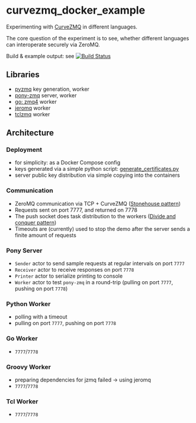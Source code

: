 # curvezmq_docker_example

Experimenting with [CurveZMQ](http://curvezmq.org) in different languages.

The core question of the experiment is to see, whether different languages can interoperate securely via ZeroMQ.

Build & example output: see [![Build Status](https://travis-ci.org/d-led/curvezmq_docker_example.svg?branch=master)](https://travis-ci.org/d-led/curvezmq_docker_example)

## Libraries

- [pyzmq](http://pyzmq.readthedocs.io/en/latest/) key generation, worker
- [pony-zmq](https://github.com/jemc/pony-zmq) server, worker
- [go: zmq4](https://github.com/pebbe/zmq4) worker
- [jeromq](https://github.com/zeromq/jeromq) worker
- [tclzmq](https://github.com/jdc8/tclzmq.git) worker

## Architecture

### Deployment

- for simplicity: as a Docker Compose config
- keys generated via a simple python script: [generate_certificates.py](generate_certificates.py)
- server public key distribution via simple copying into the containers

### Communication

- ZeroMQ communication via TCP + CurveZMQ ([Stonehouse pattern](http://hintjens.com/blog:49#toc5))
- Requests sent on port 7777, and returned on 7778
- The push socket does task distribution to the workers ([Divide and conquer pattern](http://zguide.zeromq.org/page:all#Divide-and-Conquer))
- Timeouts are (currently) used to stop the demo after the server sends a finite amount of requests

### Pony Server

- `Sender` actor to send sample requests at regular intervals on port `7777`
- `Receiver` actor to receive responses on port `7778`
- `Printer` actor to serialize printing to console
- `Worker` actor to test `pony-zmq` in a round-trip (pulling on port `7777`, pushing on port `7778`)

### Python Worker

- polling with a timeout
- pulling on port `7777`, pushing on port `7778`

### Go Worker

- `7777`/`7778`

### Groovy Worker

- preparing dependencies for jzmq failed &rarr; using jeromq
- `7777`/`7778`

### Tcl Worker

- `7777`/`7778`
